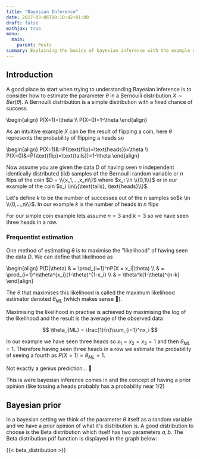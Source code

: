 ```yaml
---
title: "Bayesian Inference"
date: 2017-03-06T10:10:42+01:00
draft: false
mathjax: true
menu: 
  main:
    parent: Posts
summary: Explaining the basics of bayesian inference with the example of flipping a coin 💰
---
```


## Introduction

A good place to start when trying to understanding Bayesian inference is to consider how to estimate the parameter $\theta$ in a Bernoulli distribution $X∼Ber(θ)$. A Bernoulli distribution is a simple distribution with a fixed chance of success.

\begin{align}
P(X=1)=\theta \\\\
P(X=0)=1-\theta
\end{align}

As an intuitive example $X$ can be the result of flipping a coin, here $\theta$ represents the probability of flipping a heads so

\begin{align}
P(X=1)&=P(\text{flip}=\text{heads})=\theta \\\\
P(X=0)&=P(\text{flip}=\text{tails})=1-\theta
\end{align}

Now assume you are given the data $D$ of having seen $n$ independent identically distributed (iid) samples of the Bernoulli random variable or $n$ flips of the coin $D = \\{x_1,...,x_n\\}$ where $x_i \in \\{0,1\\}$ or in our example of the coin $x_i \in\\{\text{tails}, \text{heads}\\}$.

Let's define $k$ to be the number of successes out of the n samples so$k \in \\{0,...,n\\}$. In our example $k$ is the number of heads in $n$ flips

For our simple coin example lets assume $n = 3$ and $k = 3$ so we have seen three heads in a row.

### Frequentist estimation

One method of estimating $\theta$ is to maximise the "likelihood" of having seen the data $D$. We can define that likelihood as 

\begin{align} 
P(D|\theta)
& = \prod_{i=1}^nP(X = x_i|\theta) \\\\
& = \prod_{i=1}^n\theta^{x_i}(1-\theta)^{1-x_i} \\\\
& = \theta^k(1-\theta)^{n-k}
\end{align}


The $\theta$ that maximises this likelihood is called the maximum likelihood estimator denoted $\theta_{ML}$ (which makes sense 🤪).

Maximising the likelihood in practise is achieved by maximising the log of the likelihood and the result is  the average of the observed data

$$
\theta_{ML} = \frac{1}{n}\sum_{i=1}^nx_i
$$

In our example we have seen three heads so $x_1=x_2=x_3=1$ and then $\theta_{ML} = 1$. Therefore having seen three heads in a row we estimate the probability of seeing a fourth as $P(X=1)=\theta_{ML} = 1$. 

Not exactly a genius prediction... 🤭

This is were bayesian inference comes in and the concept of having a prior opinion (like tossing a heads probably has a probability near 1/2)

## Bayesian prior

In a bayesian setting we think of the parameter $\theta$ itself as a random variable and we have a prior opinion of what it's distribution is. A good distribution to choose is the Beta distribution which itself has two parameters $a, b$. The Beta distribution pdf function is displayed in the graph below:

{{< beta_distribution >}}
